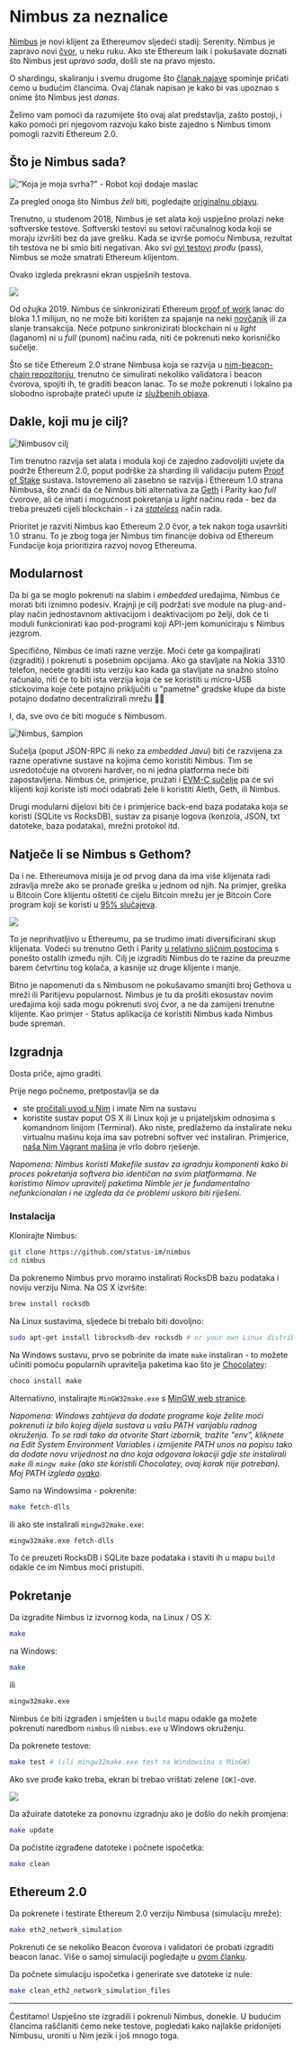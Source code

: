 # Nimbus za neznalice

[Nimbus](https://nimbus.status.im) je novi klijent za Ethereumov sljedeći stadij: Serenity. Nimbus je zapravo novi [čvor](https://bitfalls.com/hr/2017/11/26/whats-bitcoin-node-mining-vs-validation/), u neku ruku. Ako ste Ethereum laik i pokušavate doznati što Nimbus jest *upravo sada*, došli ste na pravo mjesto.

O shardingu, skaliranju i svemu drugome što [članak najave](https://blog.status.im/introducing-nimbus-3360367bb311) spominje pričati ćemo u budućim člancima. Ovaj članak napisan je kako bi vas upoznao s onime što Nimbus jest _danas_.

Želimo vam pomoći da razumijete što ovaj alat predstavlja, zašto postoji, i kako pomoći pri njegovom razvoju kako biste zajedno s Nimbus timom pomogli razviti Ethereum 2.0.

## Što je Nimbus sada?

!["Koja je moja svrha?" - Robot koji dodaje maslac](/wp-content/uploads/2018/11/01.png)

Za pregled onoga što Nimbus _želi_ biti, pogledajte [originalnu objavu](https://blog.status.im/introducing-nimbus-3360367bb311).

Trenutno, u studenom 2018, Nimbus je set alata koji uspješno prolazi neke softverske testove. Softverski testovi su setovi računalnog koda koji se moraju izvršiti bez da jave grešku. Kada se izvrše pomoću Nimbusa, rezultat tih testova ne bi smio biti negativan. Ako svi [ovi testovi](https://ethereum-tests.readthedocs.io/en/latest/) _prođu_ (pass), Nimbus se može smatrati Ethereum klijentom.

Ovako izgleda prekrasni ekran uspješnih testova.

![](/wp-content/uploads/2018/11/02.png)

Od ožujka 2019. Nimbus će sinkronizirati Ethereum [proof of work](https://bitfalls.com/hr/2018/04/24/whats-the-difference-between-proof-of-work-pow-proof-of-stake-pos-and-delegated-pos/) lanac do bloka 1.1 milijun, no ne može biti korišten za spajanje na neki [novčanik](https://bitfalls.com/hr/2017/08/31/what-cryptocurrency-wallet/) ili za slanje transakcija. Neće potpuno sinkronizirati blockchain ni u _light_ (laganom) ni u _full_ (punom) načinu rada, niti će pokrenuti neko korisničko sučelje.

Što se tiče Ethereum 2.0 strane Nimbusa koja se razvija u [nim-beacon-chain repozitoriju](https://github.com/status-im/nim-beacon-chain), trenutno će simulirati nekoliko validatora i beacon čvorova, spojiti ih, te graditi beacon lanac. To se može pokrenuti i lokalno pa slobodno isprobajte prateći upute iz [službenih objava](https://our.status.im/tag/nimbus).

## Dakle, koji mu je cilj?

![Nimbusov cilj](/wp-content/uploads/2018/11/03.png)

Tim trenutno razvija set alata i modula koji će zajedno zadovoljiti uvjete da podrže Ethereum 2.0, poput podrške za sharding ili validaciju putem [Proof of Stake](https://bitfalls.com/hr/2018/04/24/whats-the-difference-between-proof-of-work-pow-proof-of-stake-pos-and-delegated-pos/) sustava. Istovremeno ali zasebno se razvija i Ethereum 1.0 strana Nimbusa, što znači da će Nimbus biti alternativa za [Geth](https://bitfalls.com/hr/2018/02/12/explaining-ethereum-tools-geth-mist/) i Parity kao _full_ čvorove, ali će imati i mogućnost pokretanja u _light_ načinu rada - bez da treba preuzeti cijeli blockchain - i za [_stateless_](https://ethresear.ch/t/the-stateless-client-concept/172) način rada.

Prioritet je razviti Nimbus kao Ethereum 2.0 čvor, a tek nakon toga usavršiti 1.0 stranu. To je zbog toga jer Nimbus tim financije dobiva od Ethereum Fundacije koja prioritizira razvoj novog Ethereuma.

## Modularnost

Da bi ga se moglo pokrenuti na slabim i _embedded_ uređajima, Nimbus će morati biti iznimno podesiv. Krajnji je cilj podržati sve module na plug-and-play način jednostavnom aktivacijom i deaktivacijom po želji, dok će ti moduli funkcionirati kao pod-programi koji API-jem komuniciraju s Nimbus jezgrom.

Specifično, Nimbus će imati razne verzije. Moći ćete ga kompajlirati (izgraditi) i pokrenuti s posebnim opcijama. Ako ga stavljate na Nokia 3310 telefon, nećete graditi istu verziju kao kada ga stavljate na snažno stolno računalo, niti će to biti ista verzija koja će se koristiti u micro-USB stickovima koje ćete potajno priključiti u "pametne" gradske klupe da biste potajno dodatno decentralizirali mrežu 🕵️‍♂️

I, da, sve ovo će biti moguće s Nimbusom.

![Nimbus, šampion](/wp-content/uploads/2018/11/04.png)

Sučelja (poput JSON-RPC ili neko za _embedded Javu_) biti će razvijena za razne operativne sustave na kojima ćemo koristiti Nimbus. Tim se usredotočuje na otvoreni hardver, no ni jedna platforma neće biti zapostavljena. Nimbus će, primjerice, pružati i [EVM-C sučelje](https://github.com/ethereum/evmc) pa će svi klijenti koji koriste isti moći odabrati žele li koristiti Aleth, Geth, ili Nimbus.

Drugi modularni dijelovi biti će i primjerice back-end baza podataka koja se koristi (SQLite vs RocksDB), sustav za pisanje logova (konzola, JSON, txt datoteke, baza podataka), mrežni protokol itd.

## Natječe li se Nimbus s Gethom?

Da i ne. Ethereumova misija je od prvog dana da ima više klijenata radi zdravlja mreže ako se pronađe greška u jednom od njih. Na primjer, greška u Bitcoin Core klijentu oštetiti će cijelu Bitcoin mrežu jer je Bitcoin Core program koji se koristi u [95% slučajeva](https://coin.dance/nodes).

![](../images/05.png)

To je neprihvatljivo u Ethereumu, pa se trudimo imati diversificirani skup klijenata. Vodeći su trenutno Geth i Parity [u relativno sličnim postocima](https://www.ethernodes.org/network/1) s ponešto ostalih između njih. Cilj je izgraditi Nimbus do te razine da preuzme barem četvrtinu tog kolača, a kasnije uz druge klijente i manje.

Bitno je napomenuti da s Nimbusom ne pokušavamo smanjiti broj Gethova u mreži ili Paritijevu popularnost. Nimbus je tu da prošiti ekosustav novim uređajima koji sada mogu pokrenuti svoj čvor, a ne da zamijeni trenutne klijente. Kao primjer - Status aplikacija će koristiti Nimbus kada Nimbus bude spreman.

## Izgradnja

Dosta priče, ajmo graditi.

Prije nego počnemo, pretpostavlja se da

- ste [pročitali uvod u Nim](https://bitfalls.com/2018/10/09/introduction-into-the-nim-language/) i imate Nim na sustavu
- koristite sustav poput OS X ili Linux koji je u prijateljskim odnosima s komandnom linijom (Terminal). Ako niste, predlažemo da instalirate neku virtualnu mašinu koja ima sav potrebni softver već instaliran. Primjerice, [naša Nim Vagrant mašina](https://our.status.im/setting-up-a-local-vagrant-environment-for-nim-development/) je vrlo dobro rješenje.

_Napomena: Nimbus koristi Makefile sustav za igradnju komponenti kako bi proces pokretanja softvera bio identičan na svim platformama. Ne koristimo Nimov upravitelj paketima Nimble jer je fundamentalno nefunkcionalan i ne izgleda da će problemi uskoro biti riješeni._

### Instalacija

Klonirajte Nimbus:

```bash
git clone https://github.com/status-im/nimbus
cd nimbus
```

Da pokrenemo Nimbus prvo moramo instalirati RocksDB bazu podataka i noviju verziju Nima. Na OS X izvršite:

```bash
brew install rocksdb
```

Na Linux sustavima, sljedeće bi trebalo biti dovoljno:

```bash
sudo apt-get install librocksdb-dev rocksdb # or your own Linux distribution's equivalent
```

Na Windows sustavu, prvo se pobrinite da imate `make` instaliran - to možete učiniti pomoću popularnih upravitelja paketima kao što je [Chocolatey](https://chocolatey.org):

```bash
choco install make
```

Alternativno, instalirajte `MinGW32make.exe` s [MinGW web stranice](http://www.mingw.org/).

_Napomena: Windows zahtijeva da dodate programe koje želite moći pokrenuti iz bilo kojeg dijela sustava u vašu PATH varijablu radnog okruženja. To se radi tako da otvorite Start izbornik, tražite "env", kliknete na Edit System Environment Variables i izmijenite PATH unos na popisu tako da dodate novu vrijednost na dno koja odgovara lokaciji gdje ste instalirali `make` ili `mingw make` (ako ste koristili Chocolatey, ovaj korak nije potreban). Moj PATH izgleda [ovako](https://imgur.com/a/yQIi6Qa)._

Samo na Windowsima - pokrenite:

```bash
make fetch-dlls
```

ili ako ste instalirali `mingw32make.exe`:

```bash
mingw32make.exe fetch-dlls
```

To će preuzeti RocksDB i SQLite baze podataka i staviti ih u mapu `build` odakle će im Nimbus moći pristupiti.

## Pokretanje

Da izgradite Nimbus iz izvornog koda, na Linux / OS X:

```bash
make
```

na Windows:

```bash
make
```

ili 

```bash
mingw32make.exe
```

Nimbus će biti izgrađen i smješten u `build` mapu odakle ga možete pokrenuti naredbom `nimbus` ili `nimbus.exe` u Windows okruženju.

Da pokrenete testove:

```bash
make test # (ili mingw32make.exe test na Windowsima s MinGW)
```

Ako sve prođe kako treba, ekran bi trebao vrištati zelene `[OK]`-ove.

![](../images/06.png)

Da ažuirate datoteke za ponovnu izgradnju ako je došlo do nekih promjena:

```bash
make update
```

Da počistite izgrađene datoteke i počnete ispočetka:

```bash
make clean
```

## Ethereum 2.0

Da pokrenete i testirate Ethereum 2.0 verziju Nimbusa (simulaciju mreže):

```bash
make eth2_network_simulation
```

Pokrenuti će se nekoliko Beacon čvorova i validatori će probati izgraditi beacon lanac. Više o samoj simulaciji pogledajte u [ovom članku](https://our.status.im/nimbus-testnet-simulation).

Da počnete simulaciju ispočetka i generirate sve datoteke iz nule:

```bash
make clean_eth2_network_simulation_files
```

---

Čestitamo! Uspješno ste izgradili i pokrenuli Nimbus, donekle. U budućim člancima raščlaniti ćemo neke testove, pogledati kako najlakše pridonijeti Nimbusu, uroniti u Nim jezik i još mnogo toga.
